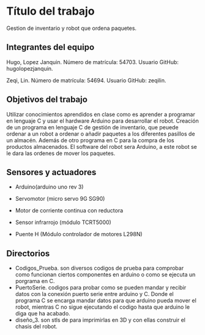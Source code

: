 # Título del trabajo

Gestion de inventario y robot que ordena paquetes.

## Integrantes del equipo

Hugo, Lopez Janquin. Número de matrícula: 54703. Usuario GitHub: hugolopezjanquin.

Zeqi, Lin. Número de matrícula: 54694. Usuario GitHub: zeqilin.

## Objetivos del trabajo

Utilizar conocimientos aprendidos en clase como es aprender a programar en lenguaje C y usar el hardware Arduino para desarrollar el robot.
Creación de un programa en lenguaje C de gestión de inventario, que peuede ordenar a un robot a ordenar o añadir paquetes a los diferentes pasillos de un almacén. Además de otro programa en C para la compra de los productos almacenados. 
El software del robot sera Arduino, a este robot se le dara las ordenes de mover los paquetes.

## Sensores y actuadores
- Arduino(arduino uno rev 3)

- Servomotor (micro servo 9G SG90)

- Motor de corriente continua con reductora

- Sensor infrarrojo (módulo TCRT5000)

- Puente H (Módulo controlador de motores L298N)
## Directorios
- Codigos_Prueba. son diversos codigos de prueba para comprobar como funcionan ciertos componentes en arduino o como se ejecuta un porgrama en C.
- PuertoSerie. codigos para probar como se pueden mandar y recibir datos con la conexión puerto serie entre arduino y C. Donde el programa C se encarga mandar datos para que arduino pueda mover el robot, mientras C no sigue ejecutando el codigo hasta que arduino le diga que ha acabado.
- diseño_3. son stls de para imprimirlas en 3D y con ellas construir el chasis del robot.
